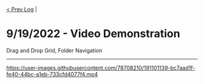 [< Prev Log](9-15-2022.md) |  
# 9/19/2022 - Video Demonstration

Drag and Drop Grid, Folder Navigation

---


https://user-images.githubusercontent.com/78708210/191101139-bc7aad1f-fe40-44bc-a1eb-733cfd4077f4.mp4

